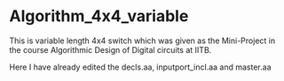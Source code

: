 # Algorithm_4x4_variable
This is variable length 4x4 switch which was given as the Mini-Project in the course Algorithmic Design of Digital circuits at IITB.

Here I have already edited the decls.aa, inputport_incl.aa and master.aa
